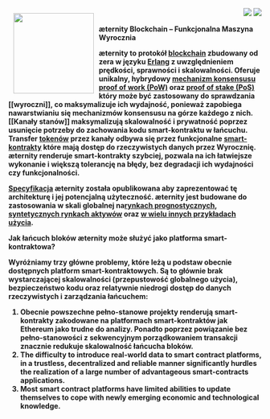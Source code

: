 <a href="http://www.aeternity.com/"><img width="160px" src="http://www.aeternity.com/user/themes/aeon/img/aeternity_logo.png" align="left" hspace="10" vspace="10"></a>

<p align = right><a target="_blank" href="https://twitter.com/intent/tweet?original_referer=https%3A%2F%2Fabout.twitter.com%2Fresources%2Fbuttons&text=Aeternity:%20scalable%20smart%20contracts%20interfacing%20with%20real%20world%20data&tw_p=tweetbutton&url=http%3A%2F%2Fwww.aeternity.com%2F&via=aetrnty"><img src="http://s30.postimg.org/j2q6ql27h/Tweet.png"></a>
<a target="_blank" href="https://twitter.com/aetrnty"> <img src="https://s24.postimg.org/4xcf9j8xh/Follow-_Twitter.jpg?2"></a>
</p>
<b>æternity Blockchain – Funkcjonalna Maszyna Wyrocznia<p>

æternity to protokół [blockchain](https://en.wikipedia.org/wiki/Blockchain) zbudowany od  zera w języku [Erlang](https://en.wikipedia.org/wiki/Erlang_(programming_language)) z uwzględnieniem prędkości, sprawności i skalowalności. Oferuje unikalny, hybrydowy [mechanizm konsensusu](https://www.ibm.com/developerworks/cloud/library/cl-blockchain-basics-intro-bluemix-trs/) [proof of work (PoW)](https://en.wikipedia.org/wiki/Proof-of-work_system) oraz [proof of stake (PoS)](https://en.wikipedia.org/wiki/Proof-of-stake) który może być zastosowany do sprawdzania [[wyroczni]], co maksymalizuje ich wydajność, ponieważ zapobiega nawarstwianiu się mechanizmów konsensusu na górze każdego z nich. [[Kanały stanów]] maksymalizują skalowalność i prywatność poprzez usunięcie potrzeby do zachowania kodu smart-kontraktu w łańcuchu. Transfer [tokenów](http://cruiserselite.co.in/downloads/btech/materials/second%20sem/4/e-com/UNIT-3.pdf) przez kanały odbywa się przez funkcjonalne [smart-kontrakty](https://en.wikipedia.org/wiki/Smart_contract) które mają dostęp do rzeczywistych danych przez Wyrocznię. æternity renderuje smart-kontrakty szybciej, pozwala na ich łatwiejsze wykonanie i większą tolerancję na błędy, bez degradacji ich wydajności czy funkcjonalności.<p>

[Specyfikacja](https://blockchain.aeternity.com/%C3%A6ternity-blockchain-whitepaper.pdf) æternity została opublikowana aby zaprezentować tę architekturę i jej potencjalną użyteczność. æternity jest budowane do zastosowania w skali globalnej na[rynkach prognostycznych](https://pl.wikipedia.org/wiki/Rynek_prognostyczny), [syntetycznych rynkach aktywów](https://syntheticassets.wordpress.com/) oraz [w wielu innych przykładach użycia](https://github.com/aeternity/wiki/wiki/Idea-Box#use-case-ideas-for-%C3%A6ternity).<p>

<b>Jak łańcuch bloków æternity może służyć jako platforma smart-kontraktowa?<p>

Wyróżniamy trzy główne problemy, które leżą u podstaw obecnie dostępnych platform smart-kontraktowych.
Są to głównie brak wystarczającej skalowalności (przepustowość globalnego użycia), bezpieczeństwo kodu oraz 
relatywnie niedrogi dostęp do danych rzeczywistych i zarządzania łańcuchem:
<p>

<ol>
<li>
Obecnie powszechne pełno-stanowe projekty renderują smart-kontrakty zakodowane na platformach smart-kontraktów jak Ethereum
jako trudne do analizy. Ponadto poprzez powiązanie bez pełno-stanowości z sekwencyjnym porządkowaniem transakcji znacznie
redukuje skalowalność łańcucha bloków.
<li>The difficulty to introduce real-world data to smart contract platforms, in a trustless, decentralized and reliable manner significantly hurdles the realization of a large number of advantageous smart-contracts applications.
<li>Most smart contract platforms have limited abilities to update themselves to cope with newly emerging economic and technological knowledge.</ol><p>






